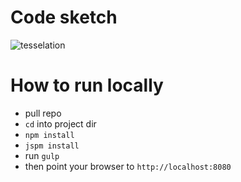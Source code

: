 # Code sketch

![tesselation](https://cloud.githubusercontent.com/assets/1427773/23022429/0191e284-f451-11e6-8c7b-d4a5c9108f98.gif)

# How to run locally

- pull repo
- `cd` into project dir
- `npm install`
- `jspm install`
- run `gulp`
- then point your browser to `http://localhost:8080`
